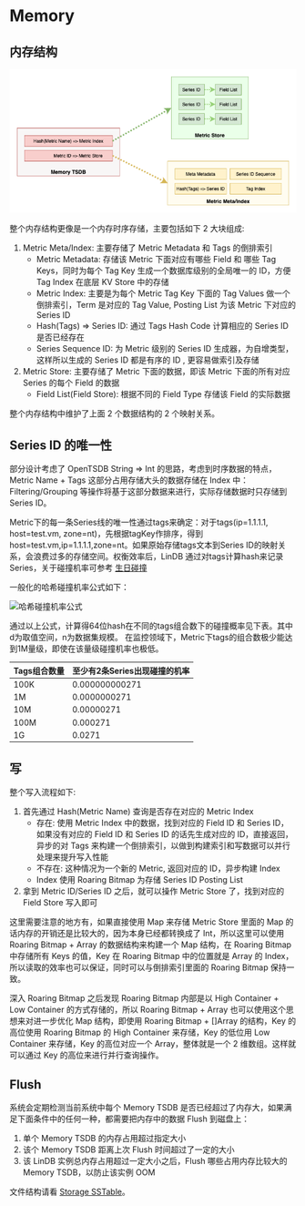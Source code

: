 # Memory

## 内存结构

![memory overview](../../../assets/images/design/memory_overview.png)

整个内存结构更像是一个内存时序存储，主要包括如下 2 大块组成:
1. Metric Meta/Index: 主要存储了 Metric Metadata 和 Tags 的倒排索引
   * Metric Metadata: 存储该 Metric 下面对应有哪些 Field 和 哪些 Tag Keys，同时为每个 Tag Key 生成一个数据库级别的全局唯一的 ID，方便 Tag Index 在底层 KV Store 中的存储
   * Metric Index: 主要是为每个 Metric Tag Key 下面的 Tag Values 做一个倒排索引，Term 是对应的 Tag Value, Posting List 为该 Metric 下对应的 Series ID
   * Hash(Tags) => Series ID: 通过 Tags Hash Code 计算相应的 Series ID 是否已经存在
   * Series Sequence ID: 为 Metric 级别的 Series ID 生成器，为自增类型，这样所以生成的 Series ID 都是有序的 ID , 更容易做索引及存储
2. Metric Store: 主要存储了 Metric 下面的数据，即该 Metric 下面的所有对应 Series 的每个 Field 的数据
   * Field List(Field Store): 根据不同的 Field Type 存储该 Field 的实际数据

整个内存结构中维护了上面 2 个数据结构的 2 个映射关系。


## Series ID 的唯一性
部分设计考虑了 OpenTSDB String => Int 的思路，考虑到时序数据的特点， Metric Name + Tags 这部分占用存储大头的数据存储在 Index 中： Filtering/Grouping 等操作将基于这部分数据来进行，实际存储数据时只存储到Series ID。

Metric下的每一条Series线的唯一性通过tags来确定：对于tags(ip=1.1.1.1, host=test.vm, zone=nt)，先根据tagKey作排序，得到host=test.vm,ip=1.1.1.1,zone=nt。如果原始存储tags文本到Series ID的映射关系，会浪费过多的存储空间。权衡效率后，LinDB 通过对tags计算hash来记录Series，关于碰撞机率可参考 [生日碰撞](https://www.johndcook.com/blog/2017/01/10/probability-of-secure-hash-collisions/)


一般化的哈希碰撞机率公式如下：

![哈希碰撞机率公式](https://www.wangbase.com/blogimg/asset/201809/bg2018090508.png)

通过以上公式，计算得64位hash在不同的tags组合数下的碰撞概率见下表。其中d为取值空间，n为数据集规模。
在监控领域下，Metric下tags的组合数极少能达到1M量级，即使在该量级碰撞机率也极低。

|  Tags组合数量  | 至少有2条Series出现碰撞的机率 |
|  ----  | ----  |
| 100K  | 0.000000000271 |
| 1M  | 0.0000000271 |
| 10M  | 0.00000271 |
| 100M  | 0.000271 |
| 1G  | 0.0271 |


## 写

整个写入流程如下:
1. 首先通过 Hash(Metric Name) 查询是否存在对应的 Metric Index
   * 存在: 使用 Metric Index 中的数据，找到对应的 Field ID 和 Series ID，如果没有对应的 Field ID 和 Series ID 的话先生成对应的 ID，直接返回，异步的对 Tags 来构建一个倒排索引，以做到构建索引和写数据可以并行处理来提升写入性能
   * 不存在: 这种情况为一个新的 Metric, 返回对应的 ID，异步构建 Index
   * Index 使用 Roaring Bitmap 为存储 Series ID Posting List
2. 拿到 Metric ID/Series ID 之后，就可以操作 Metric Store 了，找到对应的 Field Store 写入即可

这里需要注意的地方有，如果直接使用 Map 来存储 Metric Store 里面的 Map 的话内存的开销还是比较大的，因为本身已经都转换成了 Int，所以这里可以使用 Roaring Bitmap + Array 的数据结构来构建一个 Map 结构，在 Roaring Bitmap 中存储所有 Keys 的值，Key 在 Roaring Bitmap 中的位置就是 Array 的 Index，所以读取的效率也可以保证，同时可以与倒排索引里面的 Roaring Bitmap 保持一致。

深入 Roaring Bitmap 之后发现 Roaring Bitmap 内部是以 High Container + Low Container 的方式存储的，所以 Roaring Bitmap + Array 也可以使用这个思想来对进一步优化 Map 结构，即使用 Roaring Bitmap + []Array 的结构，Key 的高位使用 Roaring Bitmap 的 High Container 来存储，Key 的低位用 Low Container 来存储，Key 的高位对应一个 Array，整体就是一个 2 维数组。这样就可以通过 Key 的高位来进行并行查询操作。

## Flush

系统会定期检测当前系统中每个 Memory TSDB 是否已经超过了内存大，如果满足下面条件中的任何一种，都需要把内存中的数据 Flush 到磁盘上：
1. 单个 Memory TSDB 的内存占用超过指定大小
2. 该个 Memory TSDB 距离上次 Flush 时间超过了一定的大小
3. 该 LinDB 实例总内存占用超过一定大小之后，Flush 哪些占用内存比较大的 Memory TSDB，以防止该实例 OOM

文件结构请看 [Storage SSTable](./storage.html#sstable)。
